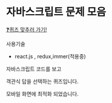 # 자바스크립트 문제 모음

[:question:퀴즈 맞추러 가기!](https://junh-k.github.io/react-js-question/)

사용기술

* react.js , redux,immer(적용중)


자바스크립트 코드를 보고

객관식 답을 선택하는 퀴즈입니다.

모바일 화면에 최적화 되었습니다.



